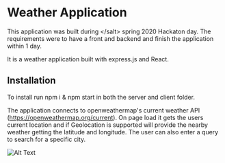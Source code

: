 # Weather Application

This application was built during &#60;/salt&#62; spring 2020 Hackaton day. The requirements were to have a front and backend and finish the application within 1 day.

It is a weather application built with express.js and React. 

## Installation
To install run npm i & npm start in both the server and client folder. 

The application connects to openweathermap's current weather API (https://openweathermap.org/current). On page load it gets the users current location and if Geolocation is supported will provide the nearby weather getting the latitude and longitude. The user can also enter a query to search for a specific city.

![Alt Text](https://drive.google.com/file/d/185ti4dAw2W47tnwD3Y8D8Oe5AsRQfKtz/view?usp=sharing)
